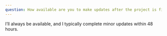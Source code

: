 ```yaml
---
question: How available are you to make updates after the project is finished?
---
```


I’ll always be available, and I typically complete minor updates within 48 hours.

